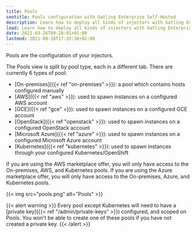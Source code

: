 ```yaml
---
title: Pools
seotitle: Pools configuration with Gatling Enterprise Self-Hosted
description: Learn how to deploy all kinds of injectors with Gatling Enterprise Self-Hosted.
lead: Learn how to deploy all kinds of injectors with Gatling Enterprise Self-Hosted.
date: 2021-03-26T09:28:01+01:00
lastmod: 2021-08-16T17:55:36+02:00
---
```


Pools are the configuration of your injectors.

The Pools view is split by pool type, each in a different tab.
There are currently 6 types of pool:

- [On-premises]({{< ref "on-premises" >}}): a pool which contains hosts configured manually
- [AWS]({{< ref "aws" >}}): used to spawn instances on a configured AWS account
- [GCE]({{< ref "gce" >}}): used to spawn instances on a configured GCE account
- [OpenStack]({{< ref "openstack" >}}): used to spawn instances on a configured OpenStack account
- [Microsoft Azure]({{< ref "azure" >}}): used to spawn instances on a configured Microsoft Azure account
- [Kubernetes]({{< ref "kubernetes" >}}): used to spawn instances through your configured Kubernetes/OpenShift

If you are using the AWS marketplace offer, you will only have access to the On-premises, AWS, and Kubernetes pools.
If you are using the Azure marketplace offer, you will only have access to the On-premises, Azure, and Kubernetes pools.

{{< img src="pools.png" alt="Pools" >}}

{{< alert warning >}}
Every pool except Kubernetes will need to have a [private key]({{< ref "/admin/private-keys" >}}) configured, and scoped on Pools. You won't be able to create one of these pools if you have not created a private key.
{{< /alert >}}
